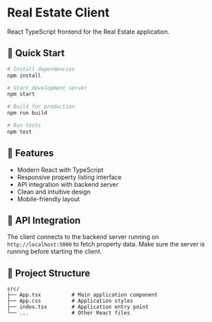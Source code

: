 # Real Estate Client

React TypeScript frontend for the Real Estate application.

## 🚀 Quick Start

```bash
# Install dependencies
npm install

# Start development server
npm start

# Build for production
npm run build

# Run tests
npm test
```

## 🎯 Features

- Modern React with TypeScript
- Responsive property listing interface
- API integration with backend server
- Clean and intuitive design
- Mobile-friendly layout

## 🔗 API Integration

The client connects to the backend server running on `http://localhost:5000` to fetch property data. Make sure the server is running before starting the client.

## 📁 Project Structure

```
src/
├── App.tsx          # Main application component
├── App.css          # Application styles
├── index.tsx        # Application entry point
└── ...              # Other React files
```
